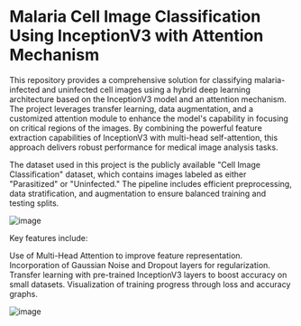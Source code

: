 # Malaria Cell Image Classification Using InceptionV3 with Attention Mechanism

This repository provides a comprehensive solution for classifying malaria-infected and uninfected cell images using a hybrid deep learning architecture based on the InceptionV3 model and an attention mechanism. The project leverages transfer learning, data augmentation, and a customized attention module to enhance the model's capability in focusing on critical regions of the images. By combining the powerful feature extraction capabilities of InceptionV3 with multi-head self-attention, this approach delivers robust performance for medical image analysis tasks.

The dataset used in this project is the publicly available "Cell Image Classification" dataset, which contains images labeled as either "Parasitized" or "Uninfected." The pipeline includes efficient preprocessing, data stratification, and augmentation to ensure balanced training and testing splits.

![image](https://github.com/user-attachments/assets/a117115a-74c5-452c-bc87-d771874cfaa5)

Key features include:

Use of Multi-Head Attention to improve feature representation.
Incorporation of Gaussian Noise and Dropout layers for regularization.
Transfer learning with pre-trained InceptionV3 layers to boost accuracy on small datasets.
Visualization of training progress through loss and accuracy graphs.

![image](https://github.com/user-attachments/assets/bb824b34-2150-4ac5-b021-1b90a1dbc6c3)
